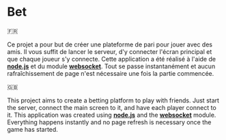 
# Bet 
🇫🇷 

Ce projet a pour but de créer une plateforme de pari pour jouer avec des amis. 
Il vous suffit de lancer le serveur, d'y connecter l'écran principal et que chaque joueur s'y connecte. 
Cette application a été réalisé à l'aide de **[node.js](https://nodejs.org/en/)** et du module **[websocket](https://github.com/theturtle32/WebSocket-Node)**. Tout se passe instantanément et aucun rafraîchissement de page n'est nécessaire une fois la partie commencée. 

🇬🇧 

This project aims to create a betting platform to play with friends.
Just start the server, connect the main screen to it, and have each player connect to it.
This application was created using **[node.js](https://nodejs.org/en/)** and the **[websocket](https://github.com/theturtle32/WebSocket-Node)** module. Everything happens instantly and no page refresh is necessary once the game has started.